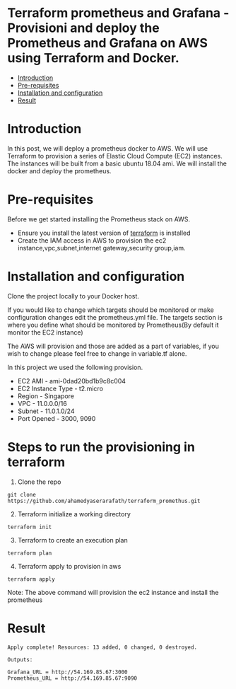 # Terraform prometheus and Grafana - Provisioni and deploy the Prometheus and Grafana on AWS using Terraform and Docker.
- [Introduction](#Introduction)
- [Pre-requisites](#pre-requisites)
- [Installation and configuration](#Installation-and-configuration)
- [Result](#Result)

# Introduction
In this post, we will deploy a prometheus docker to AWS. We will use Terraform to provision a series of Elastic Cloud Compute (EC2) instances.
The instances will be built from a basic ubuntu 18.04 ami. We will install the docker and deploy the prometheus.

# Pre-requisites
Before we get started installing the Prometheus stack on AWS. 
* Ensure you install the latest version of [terraform](https://learn.hashicorp.com/terraform/getting-started/install.html) is installed
* Create the IAM access in AWS to provision the ec2 instance,vpc,subnet,internet gateway,security group,iam.

# Installation and configuration
Clone the project locally to your Docker host.

If you would like to change which targets should be monitored or make configuration changes edit the prometheus.yml file. 
The targets section is where you define what should be monitored by Prometheus(By default it monitor the EC2 instance) 

The AWS will provision and those are added as a part of variables, if you wish to change please feel free to change in variable.tf alone.

In this project we used the following provision.
* EC2 AMI - ami-0dad20bd1b9c8c004 
* EC2 Instance Type - t2.micro
* Region - Singapore
* VPC - 11.0.0.0/16
* Subnet - 11.0.1.0/24
* Port Opened - 3000, 9090

# Steps to run the provisioning in terraform
1. Clone the repo
```
git clone https://github.com/ahamedyaserarafath/terraform_promethus.git
```
2. Terraform initialize a working directory 
```
terraform init
```
3. Terraform to create an execution plan
```
terraform plan
```
4. Terraform apply to provision in aws
```
terraform apply
```
Note: The above command will provision the ec2 instance and install the prometheus

# Result
```
Apply complete! Resources: 13 added, 0 changed, 0 destroyed.

Outputs:

Grafana_URL = http://54.169.85.67:3000
Prometheus_URL = http://54.169.85.67:9090
```

